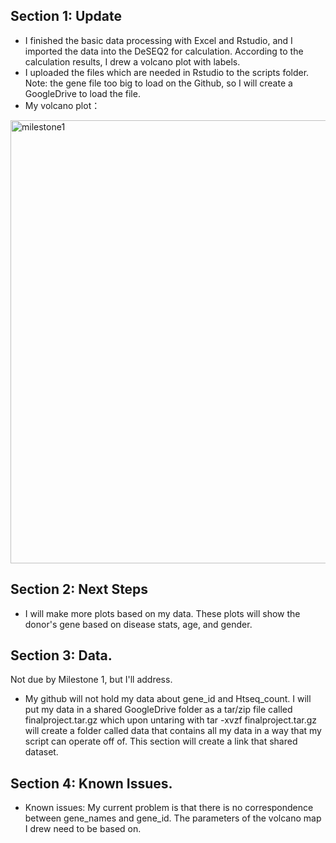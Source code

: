 ## Section 1: Update
* I finished the basic data processing with Excel and Rstudio, and I imported the data into the DeSEQ2 for calculation. According to the calculation results, I drew a volcano plot with labels. 
* I uploaded the files which are needed in Rstudio to the scripts folder. Note: the gene file too big to load on the Github, so I will create a GoogleDrive to load the file.
* My volcano plot：
<img width="709" alt="milestone1" src="https://user-images.githubusercontent.com/89613437/141427386-4468d33b-83ed-4e0b-8cd0-44528c9bcd35.png">


## Section 2: Next Steps
* I will make more plots based on my data. These plots will show the donor's gene based on disease stats, age, and gender.

## Section 3: Data.  
Not due by Milestone 1, but I'll address.
* My github will not hold my data about gene_id and Htseq_count. I will put my data in a shared GoogleDrive folder as a tar/zip file called finalproject.tar.gz which upon untaring with tar -xvzf finalproject.tar.gz will create a folder called data that contains all my data in a way that my script can operate off of.  This section will create a link that shared dataset.


## Section 4: Known Issues. 
* Known issues: My current problem is that there is no correspondence between gene_names and gene_id. The parameters of the volcano map I drew need to be based on.



